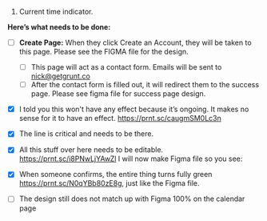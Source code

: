 1. Current time indicator.

**Here’s what needs to be done:**

- [ ]  **Create Page:** When they click Create an Account, they will be taken to this page. Please see the FIGMA file for the design.
    - [ ]  This page will act as a contact form. Emails will be sent to nick@getgrunt.co
    - [ ]  After the contact form is filled out, it will redirect them to the success page. Please see figma file for success page design.
- [X]  I told you this won't have any effect because it’s ongoing. It makes no sense for it to have an effect. https://prnt.sc/caugmSM0Lc3n
- [X]  The line is critical and needs to be there.
- [X]  All this stuff over here needs to be editable. https://prnt.sc/i8PNwLjYAwZl I will now make Figma file so you see:
- [X]  When someone confirms, the entire thing turns fully green https://prnt.sc/N0qYBb80zE8g, just like the Figma file.
- [ ]  The design still does not match up with Figma 100% on the calendar page

